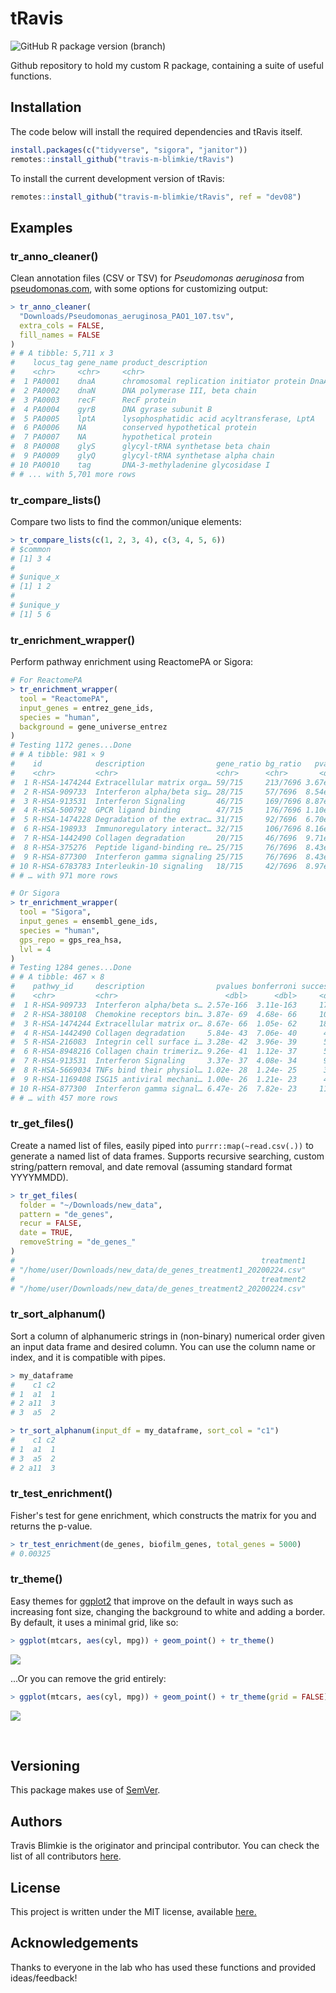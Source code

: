 # **tRavis**

![GitHub R package version (branch)](https://img.shields.io/github/r-package/v/travis-m-blimkie/tRavis/master?label=tRavis%40master)

Github repository to hold my custom R package, containing a suite of useful
functions.

## Installation
The code below will install the required dependencies and tRavis itself.
```r
install.packages(c("tidyverse", "sigora", "janitor"))
remotes::install_github("travis-m-blimkie/tRavis")
```

To install the current development version of tRavis:
```r
remotes::install_github("travis-m-blimkie/tRavis", ref = "dev08")
```

## Examples

### tr_anno_cleaner()
Clean annotation files (CSV or TSV) for *Pseudomonas aeruginosa* from
[pseudomonas.com](pseudomonas.com), with some options for customizing output:
```r
> tr_anno_cleaner(
  "Downloads/Pseudomonas_aeruginosa_PAO1_107.tsv",
  extra_cols = FALSE, 
  fill_names = FALSE
)
# # A tibble: 5,711 x 3
#    locus_tag gene_name product_description                           
#    <chr>     <chr>     <chr>                                         
#  1 PA0001    dnaA      chromosomal replication initiator protein DnaA
#  2 PA0002    dnaN      DNA polymerase III, beta chain                
#  3 PA0003    recF      RecF protein                                  
#  4 PA0004    gyrB      DNA gyrase subunit B                          
#  5 PA0005    lptA      lysophosphatidic acid acyltransferase, LptA   
#  6 PA0006    NA        conserved hypothetical protein                
#  7 PA0007    NA        hypothetical protein                          
#  8 PA0008    glyS      glycyl-tRNA synthetase beta chain             
#  9 PA0009    glyQ      glycyl-tRNA synthetase alpha chain            
# 10 PA0010    tag       DNA-3-methyladenine glycosidase I             
# # ... with 5,701 more rows
```


### tr_compare_lists()
Compare two lists to find the common/unique elements:
```r
> tr_compare_lists(c(1, 2, 3, 4), c(3, 4, 5, 6))
# $common
# [1] 3 4
# 
# $unique_x
# [1] 1 2
# 
# $unique_y
# [1] 5 6
```

### tr_enrichment_wrapper()
Perform pathway enrichment using ReactomePA or Sigora:
```r 
# For ReactomePA
> tr_enrichment_wrapper(
  tool = "ReactomePA",
  input_genes = entrez_gene_ids,
  species = "human",
  background = gene_universe_entrez
)
# Testing 1172 genes...Done
# # A tibble: 981 × 9
#    id            description                gene_ratio bg_ratio   pvalue p_adjust   qvalue gene_id count
#    <chr>         <chr>                      <chr>      <chr>       <dbl>    <dbl>    <dbl> <chr>   <int>
#  1 R-HSA-1474244 Extracellular matrix orga… 59/715     213/7696 3.67e-15 3.61e-12 3.20e-12 1294/3…    59
#  2 R-HSA-909733  Interferon alpha/beta sig… 28/715     57/7696  8.54e-15 4.19e-12 3.72e-12 91543/…    28
#  3 R-HSA-913531  Interferon Signaling       46/715     169/7696 8.87e-12 2.69e- 9 2.39e- 9 91543/…    46
#  4 R-HSA-500792  GPCR ligand binding        47/715     176/7696 1.10e-11 2.69e- 9 2.39e- 9 4161/7…    47
#  5 R-HSA-1474228 Degradation of the extrac… 31/715     92/7696  6.70e-11 1.32e- 8 1.17e- 8 1294/4…    31
#  6 R-HSA-198933  Immunoregulatory interact… 32/715     106/7696 8.16e-10 1.33e- 7 1.18e- 7 1278/3…    32
#  7 R-HSA-1442490 Collagen degradation       20/715     46/7696  9.71e-10 1.36e- 7 1.21e- 7 1294/4…    20
#  8 R-HSA-375276  Peptide ligand-binding re… 25/715     76/7696  8.43e- 9 8.64e- 7 7.67e- 7 4161/5…    25
#  9 R-HSA-877300  Interferon gamma signaling 25/715     76/7696  8.43e- 9 8.64e- 7 7.67e- 7 3665/6…    25
# 10 R-HSA-6783783 Interleukin-10 signaling   18/715     42/7696  8.97e- 9 8.64e- 7 7.67e- 7 3557/3…    18
# # … with 971 more rows

# Or Sigora
> tr_enrichment_wrapper(
  tool = "Sigora",
  input_genes = ensembl_gene_ids,
  species = "human",
  gps_repo = gps_rea_hsa,
  lvl = 4
)
# Testing 1284 genes...Done
# # A tibble: 467 × 8
#    pathwy_id     description                pvalues bonferroni successes pathway_size      n sample_size
#    <chr>         <chr>                        <dbl>      <dbl>     <dbl>        <dbl>  <dbl>       <dbl>
#  1 R-HSA-909733  Interferon alpha/beta s… 2.57e-166  3.11e-163     172.         1437. 6.37e5       3533.
#  2 R-HSA-380108  Chemokine receptors bin… 3.87e- 69  4.68e- 66     109.         1964. 6.37e5       3533.
#  3 R-HSA-1474244 Extracellular matrix or… 8.67e- 66  1.05e- 62     181.         6731. 6.37e5       3533.
#  4 R-HSA-1442490 Collagen degradation     5.84e- 43  7.06e- 40      48.6         495. 6.37e5       3533.
#  5 R-HSA-216083  Integrin cell surface i… 3.28e- 42  3.96e- 39      57.4         836. 6.37e5       3533.
#  6 R-HSA-8948216 Collagen chain trimeriz… 9.26e- 41  1.12e- 37      59.7         974. 6.37e5       3533.
#  7 R-HSA-913531  Interferon Signaling     3.37e- 37  4.08e- 34      99.9        3609. 6.37e5       3533.
#  8 R-HSA-5669034 TNFs bind their physiol… 1.02e- 28  1.24e- 25      34.5         407. 6.37e5       3533.
#  9 R-HSA-1169408 ISG15 antiviral mechani… 1.00e- 26  1.21e- 23      41           767. 6.37e5       3533.
# 10 R-HSA-877300  Interferon gamma signal… 6.47e- 26  7.82e- 23     114.         6460. 6.37e5       3533.
# # … with 457 more rows
```

### tr_get_files()
Create a named list of files, easily piped into `purrr::map(~read.csv(.))` to
generate a named list of data frames. Supports recursive searching, custom
string/pattern removal, and date removal (assuming standard format YYYYMMDD).
```r
> tr_get_files(
  folder = "~/Downloads/new_data",
  pattern = "de_genes", 
  recur = FALSE, 
  date = TRUE, 
  removeString = "de_genes_"
)
#                                                       treatment1 
# "/home/user/Downloads/new_data/de_genes_treatment1_20200224.csv" 
#                                                       treatment2 
# "/home/user/Downloads/new_data/de_genes_treatment2_20200224.csv" 
```

### tr_sort_alphanum()
Sort a column of alphanumeric strings in (non-binary) numerical order given an
input data frame and desired column. You can use the column name or index, and
it is compatible with pipes.
```r
> my_dataframe
#    c1 c2
# 1  a1  1
# 2 a11  3
# 3  a5  2

> tr_sort_alphanum(input_df = my_dataframe, sort_col = "c1")
#    c1 c2
# 1  a1  1
# 3  a5  2
# 2 a11  3
```

### tr_test_enrichment()
Fisher's test for gene enrichment, which constructs the matrix for you and
returns the p-value.
```r
> tr_test_enrichment(de_genes, biofilm_genes, total_genes = 5000)
# 0.00325
```

### tr_theme()
Easy themes for [ggplot2](https://ggplot2.tidyverse.org/) that improve on
the default in ways such as increasing font size, changing the background to 
white and adding a border. By default, it uses a minimal grid, like so:
```r
> ggplot(mtcars, aes(cyl, mpg)) + geom_point() + tr_theme()
```
![](man/figures/tr_theme_wGrid.png)


...Or you can remove the grid entirely:
```r
> ggplot(mtcars, aes(cyl, mpg)) + geom_point() + tr_theme(grid = FALSE)
```
![](man/figures/tr_theme_noGrid.png)

<br>

## Versioning
This package makes use of [SemVer](https://semver.org/).

## Authors

Travis Blimkie is the originator and principal contributor. You can check the
list of all contributors [here](https://github.com/travis-m-blimkie/tRavis/graphs/contributors).

## License
This project is written under the MIT license, available
[here.](https://github.com/travis-m-blimkie/tRavis/blob/master/LICENSE)

## Acknowledgements
Thanks to everyone in the lab who has used these functions and provided
ideas/feedback!
